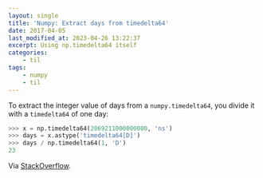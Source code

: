 ```yaml
---
layout: single
title: 'Numpy: Extract days from timedelta64'
date: 2017-04-05
last_modified_at: 2023-04-26 13:22:37
excerpt: Using np.timedelta64 itself
categories:
    - til
tags:
    - numpy
    - til
---
```


To extract the integer value of days from a `numpy.timedelta64`, you divide it with a
`timedelta64` of one day:

```python
>>> x = np.timedelta64(2069211000000000, 'ns')
>>> days = x.astype('timedelta64[D]')
>>> days / np.timedelta64(1, 'D')
23
```

Via [StackOverflow](https://stackoverflow.com/questions/18215317/extracting-days-from-a-numpy-timedelta64-value).
